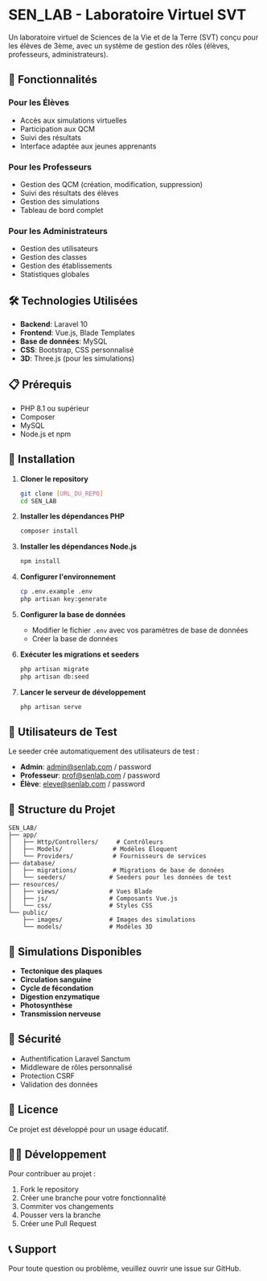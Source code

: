 # SEN_LAB - Laboratoire Virtuel SVT

Un laboratoire virtuel de Sciences de la Vie et de la Terre (SVT) conçu pour les élèves de 3ème, avec un système de gestion des rôles (élèves, professeurs, administrateurs).

## 🚀 Fonctionnalités

### Pour les Élèves
- Accès aux simulations virtuelles
- Participation aux QCM
- Suivi des résultats
- Interface adaptée aux jeunes apprenants

### Pour les Professeurs
- Gestion des QCM (création, modification, suppression)
- Suivi des résultats des élèves
- Gestion des simulations
- Tableau de bord complet

### Pour les Administrateurs
- Gestion des utilisateurs
- Gestion des classes
- Gestion des établissements
- Statistiques globales

## 🛠️ Technologies Utilisées

- **Backend**: Laravel 10
- **Frontend**: Vue.js, Blade Templates
- **Base de données**: MySQL
- **CSS**: Bootstrap, CSS personnalisé
- **3D**: Three.js (pour les simulations)

## 📋 Prérequis

- PHP 8.1 ou supérieur
- Composer
- MySQL
- Node.js et npm

## 🔧 Installation

1. **Cloner le repository**
   ```bash
   git clone [URL_DU_REPO]
   cd SEN_LAB
   ```

2. **Installer les dépendances PHP**
   ```bash
   composer install
   ```

3. **Installer les dépendances Node.js**
   ```bash
   npm install
   ```

4. **Configurer l'environnement**
   ```bash
   cp .env.example .env
   php artisan key:generate
   ```

5. **Configurer la base de données**
   - Modifier le fichier `.env` avec vos paramètres de base de données
   - Créer la base de données

6. **Exécuter les migrations et seeders**
   ```bash
   php artisan migrate
   php artisan db:seed
   ```

7. **Lancer le serveur de développement**
   ```bash
   php artisan serve
   ```

## 👥 Utilisateurs de Test

Le seeder crée automatiquement des utilisateurs de test :

- **Admin**: admin@senlab.com / password
- **Professeur**: prof@senlab.com / password  
- **Élève**: eleve@senlab.com / password

## 📁 Structure du Projet

```
SEN_LAB/
├── app/
│   ├── Http/Controllers/     # Contrôleurs
│   ├── Models/              # Modèles Eloquent
│   └── Providers/           # Fournisseurs de services
├── database/
│   ├── migrations/          # Migrations de base de données
│   └── seeders/            # Seeders pour les données de test
├── resources/
│   ├── views/              # Vues Blade
│   ├── js/                 # Composants Vue.js
│   └── css/                # Styles CSS
└── public/
    ├── images/             # Images des simulations
    └── models/             # Modèles 3D
```

## 🎯 Simulations Disponibles

- **Tectonique des plaques**
- **Circulation sanguine**
- **Cycle de fécondation**
- **Digestion enzymatique**
- **Photosynthèse**
- **Transmission nerveuse**

## 🔐 Sécurité

- Authentification Laravel Sanctum
- Middleware de rôles personnalisé
- Protection CSRF
- Validation des données

## 📝 Licence

Ce projet est développé pour un usage éducatif.

## 👨‍💻 Développement

Pour contribuer au projet :

1. Fork le repository
2. Créer une branche pour votre fonctionnalité
3. Commiter vos changements
4. Pousser vers la branche
5. Créer une Pull Request

## 📞 Support

Pour toute question ou problème, veuillez ouvrir une issue sur GitHub.
